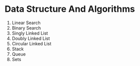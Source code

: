 # Data Structure And Algorithms
<ol>
  <li>Linear Search</li>
  <li>Binary Search</li>
  <li>Singly Linked List</li>
  <li>Doubly Linked List</li>
  <li>Circular Linked List</li>
  <li>Stack</li>
  <li>Queue</li>
  <li>Sets</li>
</ol>
